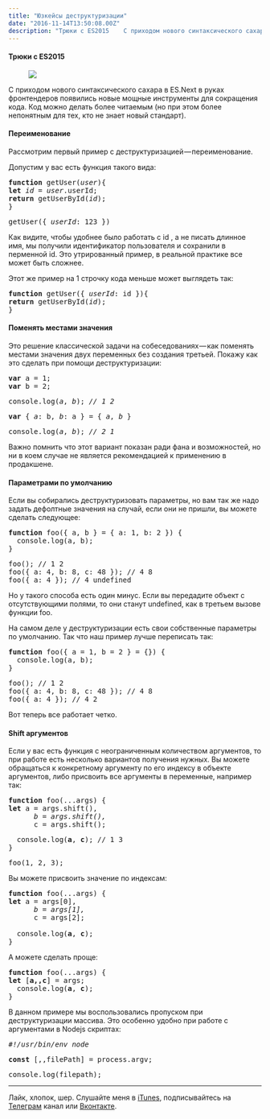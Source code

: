 ```yaml
---
title: "Юзкейсы деструктуризации"
date: "2016-11-14T13:50:08.00Z"
description: "Трюки с ES2015    С приходом нового синтаксического сахара в ES.Next в руках фронтендеров появились новые мощные инструменты для"
---
```


<!--kg-card-begin: html--><h4>Трюки с ES2015</h4>
<figure>
<p><img data-width="1858" data-height="718" src="https://cdn-images-1.medium.com/max/800/1*zSAQmuQvn_oBecBtZ_W_xg.png"><br />
</figure>
<p>С приходом нового синтаксического сахара в ES.Next в руках фронтендеров появились новые мощные инструменты для сокращения кода. Код можно делать более читаемым (но при этом более непонятным для тех, кто не знает новый стандарт).</p>
<h4>Переименование</h4>
<p>Рассмотрим первый пример с деструктуризацией — переименование.</p>
<p>Допустим у вас есть функция такого вида:</p>
<pre><strong>function</strong> getUser(<em>user</em>){<br><strong>let</strong> <em>id</em> = <em>user</em>.userId;<br><strong>return</strong> getUserById(<em>id</em>);<br>}</pre>
<pre>getUser({ <em>userId</em>: 123 })</pre>
<p>Как видите, чтобы удобнее было работать с id , а не писать длинное имя, мы получили идентификатор пользователя и сохранили в перменной id. Это утрированный пример, в реальной практике все может быть сложнее.</p>
<p>Этот же пример на 1 строчку кода меньше может выглядеть так:</p>
<pre><strong>function</strong> getUser({ <em>userId</em>: id }){<br><strong>return</strong> getUserById(<em>id</em>);<br>}</pre>
<h4>Поменять местами значения</h4>
<p>Это решение классической задачи на собеседованиях — как поменять местами значения двух переменных без создания третьей. Покажу как это сделать при помощи деструктуризации:</p>
<pre><strong>var</strong> a = 1;<br><strong>var</strong> b = 2;</pre>
<pre>console.log(<em>a</em>, <em>b</em>); <em>// 1 2</em></pre>
<pre><strong>var</strong> { <em>a</em>: b, <em>b</em>: a } = { <em>a</em>,<em> b</em> }</pre>
<pre>console.log(<em>a</em>, <em>b</em>); <em>// 2 1</em></pre>
<p>Важно помнить что этот вариант показан ради фана и возможностей, но ни в коем случае не является рекомендацией к применению в продакшене.</p>
<h4>Параметрами по умолчанию</h4>
<p>Если вы собирались деструктуризовать параметры, но вам так же надо задать дефолтные значения на случай, если они не пришли, вы можете сделать следующее:</p>
<pre><strong>function</strong> foo({ a, b } = { a: 1, b: 2 }) {<br>  console.log(a, b);<br>}</pre>
<pre>foo(); // 1 2<br>foo({ a: 4, b: 8, c: 48 }); // 4 8<br>foo({ a: 4 }); // 4 undefined</pre>
<p>Но у такого способа есть один минус. Если вы передадите объект с отсутствующими полями, то они станут undefined, как в третьем вызове функции foo.</p>
<p>На самом деле у деструктуризации есть свои собственные параметры по умолчанию. Так что наш пример лучше переписать так:</p>
<pre><strong>function</strong> foo({ a = 1, b = 2 } = {}) {<br>  console.log(a, b);<br>}</pre>
<pre>foo(); // 1 2<br>foo({ a: 4, b: 8, c: 48 }); // 4 8<br>foo({ a: 4 }); // 4 2</pre>
<p>Вот теперь все работает четко.</p>
<h4>Shift аргументов</h4>
<p>Если у вас есть функция с неограниченным количеством аргументов, то при работе есть несколько вариантов получения нужных. Вы можете обращаться к конкретному аргументу по его индексу в объекте аргументов, либо присвоить все аргументы в переменные, например так:</p>
<pre><strong>function</strong> foo(...args) {<br><strong>let</strong> a = args.shift(),<br><em>      b = args.shift(),</em><br>      c = args.shift();</pre>
<pre>  console.log(<strong>a</strong>, <strong>c</strong>); // 1 3<br>}</pre>
<pre>foo(1, 2, 3);</pre>
<p>Вы можете присвоить значение по индексам:</p>
<pre><strong>function</strong> foo(...args) {<br><strong>let</strong> a = args[0],<br><em>      b = args[1],</em><br>      c = args[2];<br><br>  console.log(<strong>a</strong>, <strong>c</strong>);<br>}</pre>
<p>А можете сделать проще:</p>
<pre><strong>function</strong> foo(...args) {<br><strong>let</strong> [<strong>a,,c</strong>] = args;<br>  console.log(<strong>a</strong>, <strong>c</strong>);<br>}</pre>
<p>В данном примере мы воспользовались пропуском при деструктуризации массива. Это особенно удобно при работе с аргументами в Nodejs скриптах:</p>
<pre><em>#!/usr/bin/env node</em></pre>
<pre><strong>const</strong> [,,filePath] = process.argv;</pre>
<pre>console.log(filepath);</pre>
<hr>
<p>Лайк, хлопок, шер. Слушайте меня в <a href="https://itunes.apple.com/ru/podcast/pro-web-it/id1366662242?mt=2" target="_blank" rel="noopener noreferrer">iTunes</a>, подписывайтесь на <a href="https://t.me/prowebit" target="_blank" rel="noopener noreferrer">Телеграм</a> канал или <a href="https://vk.com/mayorovprowebit" target="_blank" rel="noopener noreferrer">Вконтакте</a>.</p>
<!--kg-card-end: html-->

